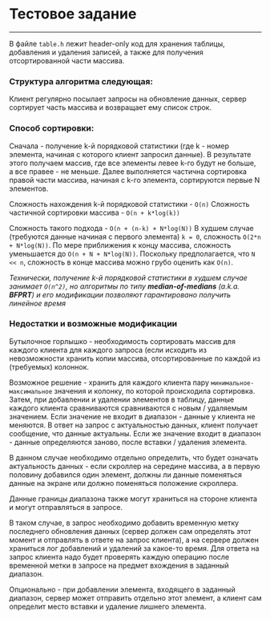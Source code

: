 # Тестовое задание
___

В файле `table.h` лежит header-only код для хранения таблицы, 
добавления и удаления записей, а также для получения отсортированной части массива.

### Структура алгоритма следующая:

Клиент регулярно посылает запросы на обновление данных,
сервер сортирует часть массива и возвращает ему список строк.

### Способ сортировки:

Сначала - получение k-й порядковой статистики 
(где k - номер элемента, начиная с которого клиент запросил данные).
В результате этого получаем массив, где все элементы левее k-го
будут не больше, а все правее - не меньше.
Далее выполняется частична сортировка правой части массива,
начиная с k-го элемента, сортируются первые N элементов.

Сложность нахождения k-й порядковой статистики - `O(n)`
Сложность частичной сортировки массива - `O(n + k*log(k))`

Сложность такого подхода - `O(n + (n-k) + N*log(N))`
В худшем случае (требуются данные начиная с первого элемента)
`k = 0`, сложность `O(2*n + N*log(N))`. По мере приближения к концу массива,
сложность уменьшается до `O(n + N + N*log(N))`.
Поскольку предполагается, что `N << n`, сложность 
в конце массива можно грубо оценить как `O(n)`.


*Технически, получение k-й порядковой статистики в худшем случае 
занимает `O(n^2)`, но алгоритмы по типу ***median-of-medians*** (a.k.a. ***BFPRT***)
и его модификации позволяют гарантировано получить линейное время*

### Недостатки и возможные модификации

Бутылочное горлышко - необходимость сортировать массив для каждого клиента для каждого запроса
(если исходить из невозможности хранить копии массива, отсортированные по каждой из (требуемых) колоннок.

Возможное решение - хранить для каждого клиента пару `минимальное-максимальное` 
значения и колонку, по которой происходила сортировка. Затем, при добавлении и удалении элементов в таблицу, 
данные каждого клиента сравниваются сравниваются с новым / удаляемым значением.
Если значение не входит в диапазон - данные у клиента не меняются. В ответ на запрос с актуальностью данных,
клиент получает сообщение, что данные актуальны. 
Если же значение входит в диапазон - данные определяются заново, после вставки / удаления элемента.

В данном случае необходимо отдельно определить, что будет означать актуальность данных - 
если скроллер на середине массива, а в первую половину добавился один элемент, 
должны ли данные поменяться данные на экране или должно поменяться положение скроллера.

Данные границы диапазона также могут храниться на стороне клиента и могут отправляться в запросе.

В таком случае, в запрос необходимо добавить временную метку последнего обновления данных 
(сервер должен сам определять этот момент и отправлять в ответе на запрос клиента),
а на сервере должен храниться лог добавлений и удалений за какое-то время.
Для ответа на запрос клиента надо будет проверять каждую операцию после временной метки в 
запросе на предмет вхождения в заданный диапазон.

Опционально - при добавлении элемента, входящего в заданный диапазон, сервер может отправить отдельно этот элемент,
а клиент сам определит место вставки и удаление лишнего элемента.

